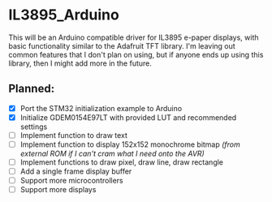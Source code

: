 # IL3895_Arduino
This will be an Arduino compatible driver for IL3895 e-paper displays, with basic functionality similar to the Adafruit TFT library.
I'm leaving out common features that I don't plan on using, but if anyone ends up using this library, then I  might add more in the future.

## Planned:
- [x] Port the STM32 initialization example to Arduino
- [x] Initialize GDEM0154E97LT with provided LUT and recommended settings
- [ ] Implement function to draw text
- [ ] Implement function to display 152x152 monochrome bitmap *(from external ROM if I can't cram what I need onto the AVR)*
- [ ] Implement functions to draw pixel, draw line, draw rectangle
- [ ] Add a single frame display buffer
- [ ] Support more microcontrollers
- [ ] Support more displays
